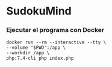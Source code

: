 SudokuMind
==========


### Ejecutar el programa con Docker

```shell
docker run --rm --interactive --tty \
--volume "$PWD":/app \
--workdir /app \
php:7.4-cli php index.php
```
